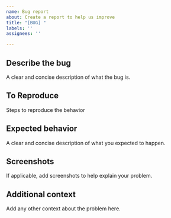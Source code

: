 ```yaml
---
name: Bug report
about: Create a report to help us improve
title: "[BUG] "
labels: ''
assignees: ''

---
```


## Describe the bug
A clear and concise description of what the bug is.

## To Reproduce
Steps to reproduce the behavior

## Expected behavior
A clear and concise description of what you expected to happen.

## Screenshots
If applicable, add screenshots to help explain your problem.

## Additional context
Add any other context about the problem here.
